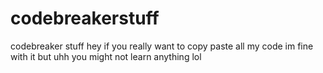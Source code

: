 # codebreakerstuff
codebreaker stuff
hey if you really want to copy paste all my code im fine with it but uhh you might not learn anything lol
